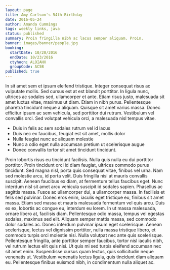 ```yaml
---
layout: page
title: Amy Carlson's 54th Birthday
date: 2016-05-24
author: Amanda Cummings
tags: weekly links, java
status: published
summary: Proin fringilla nibh ac lacus semper aliquam. Proin.
banner: images/banner/people.jpg
booking:
  startDate: 10/20/2016
  endDate: 10/23/2016
  ctyhocn: ALOIAHX
  groupCode: AC5B
published: true
---
```

In sit amet sem et ipsum eleifend tristique. Integer consequat risus ac vulputate mollis. Sed cursus est at est blandit porttitor. In ligula nunc, ultrices ac sodales sed, ullamcorper et ante. Etiam risus justo, malesuada sit amet luctus vitae, maximus ut diam. Etiam in nibh purus. Pellentesque pharetra tincidunt neque a aliquam. Quisque sit amet varius massa. Donec efficitur ipsum ac sem vehicula, sed porttitor dui rutrum. Vestibulum vel convallis orci. Sed volutpat vehicula orci, a malesuada nisl tempus vitae.

* Duis in felis ac sem sodales rutrum vel id lacus
* Duis nec ex faucibus, feugiat est sit amet, mollis dolor
* Nulla feugiat nunc ac aliquam molestie
* Nunc a odio eget nulla accumsan pretium ut scelerisque augue
* Donec convallis tortor sit amet tincidunt tincidunt.

Proin lobortis risus eu tincidunt facilisis. Nulla quis nulla eu dui porttitor porttitor. Proin tincidunt orci id diam feugiat, ultrices commodo purus tincidunt. Sed magna nisl, porta quis consequat vitae, finibus vel urna. Nam sed molestie arcu, id porta velit. Duis fringilla nisi at mauris convallis suscipit. Aenean faucibus ex diam, at fermentum tellus faucibus eget. Nunc interdum nisl sit amet arcu vehicula suscipit id sodales sapien. Phasellus ac sagittis massa. Fusce ac ullamcorper dui, a ullamcorper massa. In facilisis et felis sed pulvinar. Donec eros enim, iaculis eget tristique eu, finibus sit amet massa. Etiam sed massa et mauris malesuada fermentum vel quis arcu. Duis ex ex, lobortis ac congue eu, interdum eu lorem. In ut massa malesuada, ornare libero at, facilisis diam. Pellentesque odio massa, tempus vel egestas sodales, maximus sed elit.
Aliquam semper mattis massa, sed commodo dolor sodales ac. Donec interdum pulvinar ipsum eget scelerisque. Aenean scelerisque, lectus vel dignissim porttitor, nulla massa tristique libero, et commodo turpis orci molestie nisi. Nulla volutpat nec ante quis scelerisque. Pellentesque fringilla, ante porttitor semper faucibus, tortor nisl iaculis nibh, vel rutrum lectus elit quis nisi. Ut quis mi sed turpis eleifend accumsan nec sit amet enim. Suspendisse cursus quam lectus, quis sollicitudin neque venenatis ut. Vestibulum venenatis lectus ligula, quis tincidunt diam aliquam eu. Pellentesque finibus euismod nibh, in condimentum nulla aliquet ac.
